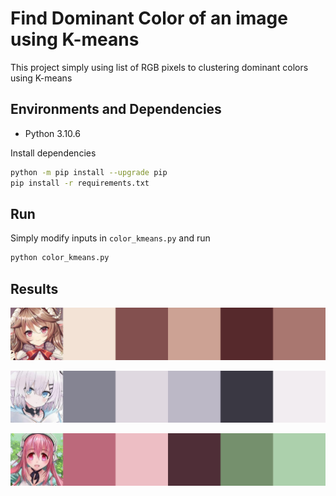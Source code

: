 # Find Dominant Color of an image using K-means

This project simply using list of RGB pixels to clustering dominant colors using K-means

## Environments and Dependencies

- Python 3.10.6

Install dependencies

``` bash
python -m pip install --upgrade pip
pip install -r requirements.txt
```

## Run

Simply modify inputs in `color_kmeans.py` and run 

``` bash
python color_kmeans.py
```

## Results

![Image 1](/assets/image1.jpg "Image 1")

![Image 2](/assets/image2.jpg "Image 2")

![Image 3](/assets/image3.jpg "Image 3")